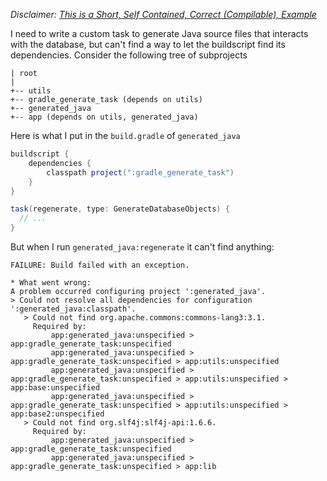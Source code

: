 *Disclaimer: [This is a Short, Self Contained, Correct (Compilable), Example][sscce]*

I need to write a custom task to generate Java source files that interacts with
the database, but can't find a way to let the buildscript find its dependencies.
Consider the following tree of subprojects

```
| root
|
+-- utils
+-- gradle_generate_task (depends on utils)
+-- generated_java
+-- app (depends on utils, generated_java)
```

Here is what I put in the `build.gradle` of `generated_java`

```groovy
buildscript {
    dependencies {
        classpath project(":gradle_generate_task")
    }
}

task(regenerate, type: GenerateDatabaseObjects) {
  // ...
}
```

But when I run `generated_java:regenerate` it can't find anything:

```
FAILURE: Build failed with an exception.                                                                       

* What went wrong:                                                                                             
A problem occurred configuring project ':generated_java'.                                                    
> Could not resolve all dependencies for configuration ':generated_java:classpath'.                          
   > Could not find org.apache.commons:commons-lang3:3.1.                                                      
     Required by:                                                                                              
         app:generated_java:unspecified > app:gradle_generate_task:unspecified                    
         app:generated_java:unspecified > app:gradle_generate_task:unspecified > app:utils:unspecified                                                                                                
         app:generated_java:unspecified > app:gradle_generate_task:unspecified > app:utils:unspecified > app:base:unspecified                                                         
         app:generated_java:unspecified > app:gradle_generate_task:unspecified > app:utils:unspecified > app:base2:unspecified                                                   
   > Could not find org.slf4j:slf4j-api:1.6.6.                                                                 
     Required by:                                                                                              
         app:generated_java:unspecified > app:gradle_generate_task:unspecified                    
         app:generated_java:unspecified > app:gradle_generate_task:unspecified > app:lib
```

[sscce]: <http://sscce.org/>
